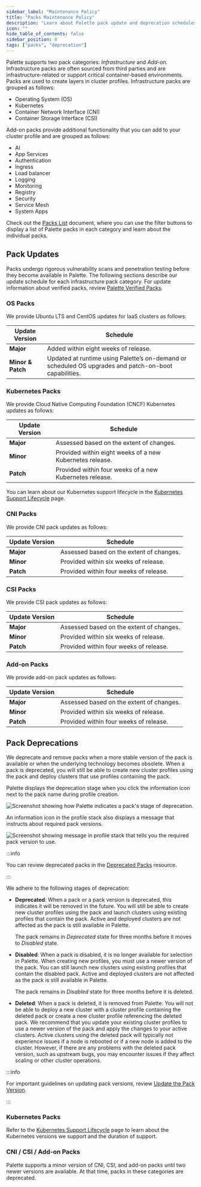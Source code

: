 ```yaml
---
sidebar_label: "Maintenance Policy"
title: "Packs Maintenance Policy"
description: "Learn about Palette pack update and deprecation schedules."
icon: ""
hide_table_of_contents: false
sidebar_position: 0
tags: ["packs", "deprecation"]
---
```


Palette supports two pack categories: _Infrastructure_ and _Add-on_. Infrastructure packs are often sourced from third
parties and are infrastructure-related or support critical container-based environments. Packs are used to create layers
in cluster profiles. Infrastructure packs are grouped as follows:

- Operating System (OS)
- Kubernetes
- Container Network Interface (CNI)
- Container Storage Interface (CSI)

Add-on packs provide additional functionality that you can add to your cluster profile and are grouped as follows:

- AI
- App Services
- Authentication
- Ingress
- Load balancer
- Logging
- Monitoring
- Registry
- Security
- Service Mesh
- System Apps

Check out the [Packs List](integrations.mdx) document, where you can use the filter buttons to display a list of Palette
packs in each category and learn about the individual packs.

## Pack Updates

Packs undergo rigorous vulnerability scans and penetration testing before they become available in Palette. The
following sections describe our update schedule for each infrastructure pack category. For update information about
verified packs, review [Palette Verified Packs](verified_packs.md).

### OS Packs

We provide Ubuntu LTS and CentOS updates for IaaS clusters as follows:

| **Update Version** | **Schedule**                                                                                          |
| ------------------ | ----------------------------------------------------------------------------------------------------- |
| **Major**          | Added within eight weeks of release.                                                                  |
| **Minor & Patch**  | Updated at runtime using Palette’s on-demand or scheduled OS upgrades and patch-on-boot capabilities. |

### Kubernetes Packs

We provide Cloud Native Computing Foundation (CNCF) Kubernetes updates as follows:

| **Update Version** | **Schedule**                                             |
| ------------------ | -------------------------------------------------------- |
| **Major**          | Assessed based on the extent of changes.                 |
| **Minor**          | Provided within eight weeks of a new Kubernetes release. |
| **Patch**          | Provided within four weeks of a new Kubernetes release.  |

You can learn about our Kubernetes support lifecycle in the [Kubernetes Support Lifecycle](kubernetes-support.md) page.

### CNI Packs

We provide CNI pack updates as follows:

| **Update Version** | **Schedule**                             |
| ------------------ | ---------------------------------------- |
| **Major**          | Assessed based on the extent of changes. |
| **Minor**          | Provided within six weeks of release.    |
| **Patch**          | Provided within four weeks of release.   |

### CSI Packs

We provide CSI pack updates as follows:

| **Update Version** | **Schedule**                             |
| ------------------ | ---------------------------------------- |
| **Major**          | Assessed based on the extent of changes. |
| **Minor**          | Provided within six weeks of release.    |
| **Patch**          | Provided within four weeks of release.   |

### Add-on Packs

We provide add-on pack updates as follows:

| **Update Version** | **Schedule**                             |
| ------------------ | ---------------------------------------- |
| **Major**          | Assessed based on the extent of changes. |
| **Minor**          | Provided within six weeks of release.    |
| **Patch**          | Provided within four weeks of release.   |

## Pack Deprecations

We deprecate and remove packs when a more stable version of the pack is available or when the underlying technology
becomes obsolete. When a pack is deprecated, you will still be able to create new cluster profiles using the pack and
deploy clusters that use profiles containing the pack.

Palette displays the deprecation stage when you click the information icon next to the pack name during profile
creation.

![Screenshot showing how Palette indicates a pack's stage of deprecation.](/integrations_deprecation-stage.webp)

An information icon in the profile stack also displays a message that instructs about required pack versions.

![Screenshot showing message in profile stack that tells you the required pack version to use.](/integrations_deprecation-profile-stack-msg.webp)

:::info

You can review deprecated packs in the [Deprecated Packs](deprecated-packs.md) resource.

:::

We adhere to the following stages of deprecation:

- **Deprecated**: When a pack or a pack version is deprecated, this indicates it will be removed in the future. You will
  still be able to create new cluster profiles using the pack and launch clusters using existing profiles that contain
  the pack. Active and deployed clusters are not affected as the pack is still available in Palette.

  The pack remains in _Deprecated_ state for three months before it moves to _Disabled_ state.

- **Disabled**: When a pack is disabled, it is no longer available for selection in Palette. When creating new profiles,
  you must use a newer version of the pack. You can still launch new clusters using existing profiles that contain the
  disabled pack. Active and deployed clusters are not affected as the pack is still available in Palette.

  The pack remains in _Disabled_ state for three months before it is deleted.

- **Deleted**: When a pack is deleted, it is removed from Palette. You will not be able to deploy a new cluster with a
  cluster profile containing the deleted pack or create a new cluster profile referencing the deleted pack. We recommend
  that you update your existing cluster profiles to use a newer version of the pack and apply the changes to your active
  clusters. Active clusters using the deleted pack will typically not experience issues if a node is rebooted or if a
  new node is added to the cluster. However, if there are any problems with the deleted pack version, such as upstream
  bugs, you may encounter issues if they affect scaling or other cluster operations.

:::info

For important guidelines on updating pack versions, review
[Update the Pack Version](../profiles/cluster-profiles/modify-cluster-profiles/update-cluster-profile.md#update-the-pack-version).

:::

### Kubernetes Packs

Refer to the [Kubernetes Support Lifecycle](kubernetes-support.md) page to learn about the Kubernetes versions we
support and the duration of support.

### CNI / CSI / Add-on Packs

Palette supports a minor version of CNI, CSI, and add-on packs until two newer versions are available. At that time,
packs in these categories are deprecated.
